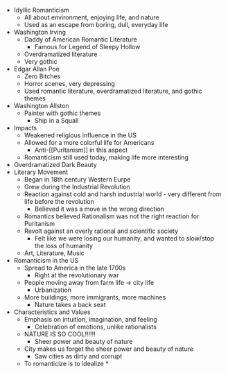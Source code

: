 * Idyllic Romanticism
	* All about environment, enjoying life, and nature
	* Used as an escape from boring, dull, everyday life
* Washington Irving
	* Daddy of American Romantic Literature
		* Famous for Legend of Sleepy Hollow
	* Overdramatized literature
	* Very gothic
* Edgar Allan Poe
	* Zero Bitches
	* Horror scenes, very depressing
	* Used romantic literature, overdramatized literature, and gothic themes
* Washington Allston
	* Painter with gothic themes
		* Ship in a Squall
* Impacts
	* Weakened religious influence in the US
	* Allowed for a more colorful life for Americans
		* Anti-[[Puritanism]] in this aspect
	* Romanticism still used today, making life more interesting
* Overdramatized Dark Beauty
* Literary Movement
	* Began in 18th century Western Eurpe
	* Grew during the Industrial Revolution
	* Reaction against cold and harsh industrial world - very different from life before the revolution
		* Believed it was a move in the wrong direction
	* Romantics believed Rationalism was not the right reaction for Puritanism
	* Revolt against an overly rational and scientific society
		* Felt like we were losing our humanity, and wanted to slow/stop the loss of humanity
	* Art, Literature, Music
* Romanticism in the US
	* Spread to America in the late 1700s
		* Right at the revolutionary war
	* People moving away from farm life -> city life
		* Urbanization
	* More buildings, more immigrants, more machines
		* Nature takes a back seat
* Characteristics and Values
	* Emphasis on intuition, imagination, and feeling
		* Celebration of emotions, unlike rationalists
	* NATURE IS SO COOL!!!!!!
		* Sheer power and beauty of nature
	* City makes us forget the sheer power and beauty of nature
		* Saw cities as dirty and corrupt
	* To romanticize is to idealize
		* 